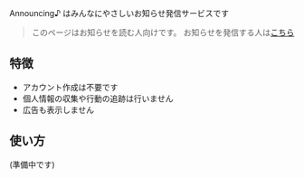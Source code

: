 Announcing♪ はみんなにやさしいお知らせ発信サービスです

> このページはお知らせを読む人向けです。
> お知らせを発信する人は[こちら](ja/publisher.md)

## 特徴

- アカウント作成は不要です
- 個人情報の収集や行動の追跡は行いません
- 広告も表示しません

## 使い方

(準備中です)

